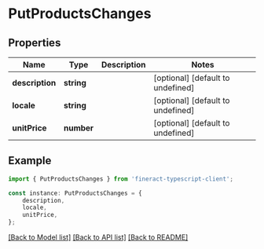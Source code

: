 # PutProductsChanges


## Properties

Name | Type | Description | Notes
------------ | ------------- | ------------- | -------------
**description** | **string** |  | [optional] [default to undefined]
**locale** | **string** |  | [optional] [default to undefined]
**unitPrice** | **number** |  | [optional] [default to undefined]

## Example

```typescript
import { PutProductsChanges } from 'fineract-typescript-client';

const instance: PutProductsChanges = {
    description,
    locale,
    unitPrice,
};
```

[[Back to Model list]](../README.md#documentation-for-models) [[Back to API list]](../README.md#documentation-for-api-endpoints) [[Back to README]](../README.md)
